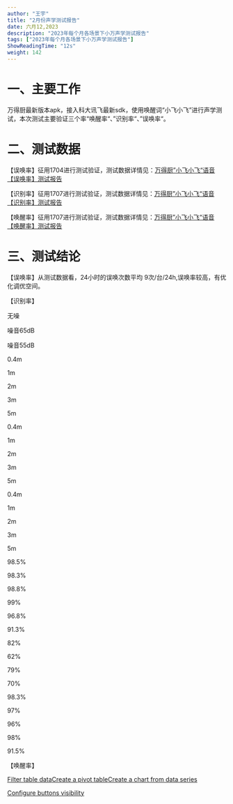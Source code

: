 ```yaml
---
author: "王宇"
title: "2月份声学测试报告"
date: 六月12,2023
description: "2023年每个月各场景下小万声学测试报告"
tags: ["2023年每个月各场景下小万声学测试报告"]
ShowReadingTime: "12s"
weight: 142
---
```

一、主要工作
======

万得厨最新版本apk，接入科大讯飞最新sdk，使用唤醒词“小飞小飞”进行声学测试，本次测试主要验证三个率“唤醒率“、”识别率“、”误唤率“。

二、测试数据
======

【误唤率】征用1704进行测试验证，测试数据详情见：[万得厨”小飞小飞“语音【误唤率】测试报告](/pages/viewpage.action?pageId=97880353)

【识别率】征用1707进行测试验证，测试数据详情见：[万得厨”小飞小飞“语音【识别率】测试报告](/pages/viewpage.action?pageId=95561208)

【唤醒率】征用1707进行测试验证，测试数据详情见：[万得厨”小飞小飞“语音【唤醒率】测试报告](/pages/viewpage.action?pageId=97880437)

三、测试结论
======

【误唤率】从测试数据看，24小时的误唤次数平均 9次/台/24h,误唤率较高，有优化调优空间。

  
【识别率】  

无噪

噪音65dB

噪音55dB

0.4m

1m

2m

3m

5m

0.4m

1m

2m

3m

5m

0.4m

1m

2m

3m

5m

98.5%

98.3%

98.8%

99%

96.8%

91.3%

82%

62%

79%

70%

98.3%

97%

96%

98%

91.5%

  

【唤醒率】  

  

[Filter table data](#)[Create a pivot table](#)[Create a chart from data series](#)

[Configure buttons visibility](/users/tfac-settings.action)